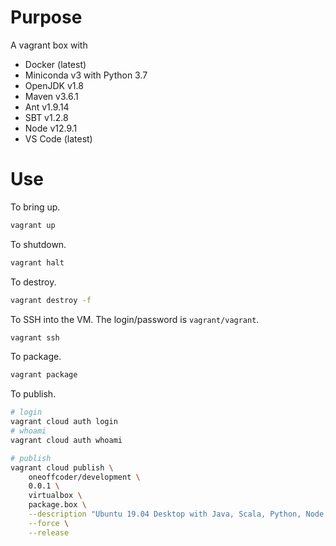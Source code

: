 # Purpose

A vagrant box with

* Docker (latest)
* Miniconda v3 with Python 3.7
* OpenJDK v1.8
* Maven v3.6.1
* Ant v1.9.14
* SBT v1.2.8
* Node v12.9.1
* VS Code (latest)

# Use

To bring up.

```bash
vagrant up
```

To shutdown.

```bash
vagrant halt
```

To destroy.

```bash
vagrant destroy -f
```

To SSH into the VM. The login/password is `vagrant/vagrant`.

```bash
vagrant ssh
```

To package.

```bash
vagrant package
```

To publish.

```bash
# login
vagrant cloud auth login
# whoami
vagrant cloud auth whoami

# publish
vagrant cloud publish \
    oneoffcoder/development \
    0.0.1 \
    virtualbox \
    package.box \
    --description "Ubuntu 19.04 Desktop with Java, Scala, Python, Node, Docker and VS Code" \
    --force \
    --release
```
